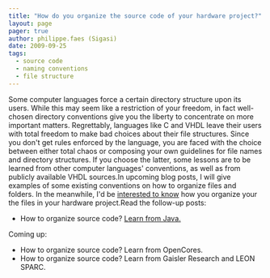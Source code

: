 ```yaml
---
title: "How do you organize the source code of your hardware project?"
layout: page 
pager: true
author: philippe.faes (Sigasi)
date: 2009-09-25
tags: 
  - source code
  - naming conventions
  - file structure
---
```

<div class="content">
Some computer languages force a certain directory structure upon its users. While this may seem like a restriction of your freedom, in fact well-chosen directory conventions give you the liberty to concentrate on more important matters. Regrettably, languages like C and VHDL leave their users with total freedom to make bad choices about their file structures. Since you don't get rules enforced by the language, you are faced with the choice between either total chaos or composing your own guidelines for file names and directory structures. If you choose the latter, some lessons are to be learned from other computer languages' conventions, as well as from publicly available VHDL sources.In upcoming blog posts, I will give examples of some existing conventions on how to organize files and folders. In the meanwhile, I'd be <a href="/comment/reply/203#comment-form">interested to know</a> how you organize your the files in your hardware project.Read the follow-up posts:<ul><li>How to organize source code? <a href="/node/237">Learn from Java.</a></li></ul>Coming up:<ul><li>How to organize source code? Learn from OpenCores.</li><li>How to organize source code? Learn from Gaisler Research and LEON SPARC.</li></ul>  </div>

